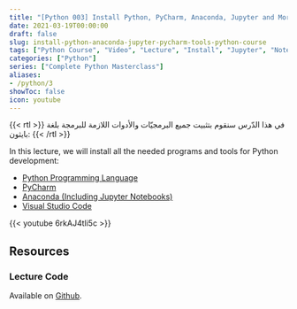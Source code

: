 ```yaml
---
title: "[Python 003] Install Python, PyCharm, Anaconda, Jupyter and More | تثبيت بايثون وأدواتها"
date: 2021-03-19T00:00:00
draft: false
slug: install-python-anaconda-jupyter-pycharm-tools-python-course
tags: ["Python Course", "Video", "Lecture", "Install", "Jupyter", "Notebook", "Anaconda", "Tools"]
categories: ["Python"]
series: ["Complete Python Masterclass"]
aliases:
- /python/3
showToc: false
icon: youtube
---
```


{{< rtl >}}
في هذا الدّرس سنقوم بتثبيت جميع البرمجيّات والأدوات اللازمة للبرمجة بلغة بايثون:
{{< /rtl >}}

In this lecture, we will install all the needed programs and tools for Python development:
- [Python Programming Language](https://www.python.org/downloads/)
- [PyCharm](https://www.jetbrains.com/pycharm/download)
- [Anaconda (Including Jupyter Notebooks)](https://www.anaconda.com/products/individual#Downloads)
- [Visual Studio Code](https://code.visualstudio.com/download)

{{< youtube 6rkAJ4tli5c >}}

## Resources

### Lecture Code
Available on [Github](https://github.com/mohnoor94/CorePythonCourse/blob/main/01%20-%20Lecture%2001/01%20-%20Welcome%20Aboard.ipynb).
